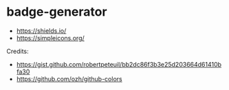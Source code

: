 # badge-generator

- https://shields.io/
- https://simpleicons.org/

Credits:
- https://gist.github.com/robertpeteuil/bb2dc86f3b3e25d203664d61410bfa30
- https://github.com/ozh/github-colors
